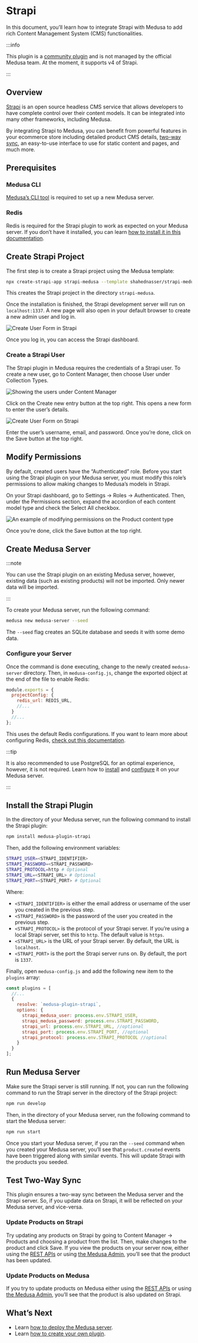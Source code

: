 # Strapi

In this document, you’ll learn how to integrate Strapi with Medusa to add rich Content Management System (CMS) functionalities.

:::info

This plugin is a [community plugin](https://github.com/Deathwish98/medusa-plugin-strapi) and is not managed by the official Medusa team. At the moment, it supports v4 of Strapi.

:::

## Overview

[Strapi](https://strapi.io/) is an open source headless CMS service that allows developers to have complete control over their content models. It can be integrated into many other frameworks, including Medusa.

By integrating Strapi to Medusa, you can benefit from powerful features in your ecommerce store including detailed product CMS details, [two-way sync](#test-two-way-sync), an easy-to-use interface to use for static content and pages, and much more.

## Prerequisites

### Medusa CLI

[Medusa’s CLI tool](../cli/reference.md#how-to-install-cli-tool) is required to set up a new Medusa server.

### Redis

Redis is required for the Strapi plugin to work as expected on your Medusa server. If you don’t have it installed, you can learn [how to install it in this documentation](../tutorial/0-set-up-your-development-environment.mdx#redis).

## Create Strapi Project

The first step is to create a Strapi project using the Medusa template:

```bash
npx create-strapi-app strapi-medusa --template shahednasser/strapi-medusa-template
```

This creates the Strapi project in the directory `strapi-medusa`.

Once the installation is finished, the Strapi development server will run on `localhost:1337`. A new page will also open in your default browser to create a new admin user and log in.

![Create User Form in Strapi](https://i.imgur.com/9pFE1Ij.png)

Once you log in, you can access the Strapi dashboard.

### Create a Strapi User

The Strapi plugin in Medusa requires the credentials of a Strapi user. To create a new user, go to Content Manager, then choose User under Collection Types.

![Showing the users under Content Manager](https://i.imgur.com/YyGJPUf.png)

Click on the Create new entry button at the top right. This opens a new form to enter the user’s details.

![Create User Form on Strapi](https://i.imgur.com/mdMhSlV.png)

Enter the user’s username, email, and password. Once you’re done, click on the Save button at the top right.

## Modify Permissions

By default, created users have the “Authenticated” role. Before you start using the Strapi plugin on your Medusa server, you must modify this role’s permissions to allow making changes to Medusa’s models in Strapi.

On your Strapi dashboard, go to Settings → Roles → Authenticated. Then, under the Permissions section, expand the accordion of each content model type and check the Select All checkbox.

![An example of modifying permissions on the Product content type](https://i.imgur.com/QgckXqS.png)

Once you’re done, click the Save button at the top right.

## Create Medusa Server

:::note

You can use the Strapi plugin on an existing Medusa server, however, existing data (such as existing products) will not be imported. Only newer data will be imported.

:::

To create your Medusa server, run the following command:

```bash
medusa new medusa-server --seed
```

The `--seed` flag creates an SQLite database and seeds it with some demo data.

### Configure your Server

Once the command is done executing, change to the newly created `medusa-server` directory. Then, in `medusa-config.js`, change the exported object at the end of the file to enable Redis:

```jsx
module.exports = {
  projectConfig: {
    redis_url: REDIS_URL,
    //...
  }
  //...
};
```

This uses the default Redis configurations. If you want to learn more about configuring Redis, [check out this documentation](../usage/configurations.md#redis).

:::tip

It is also recommended to use PostgreSQL for an optimal experience, however, it is not required. Learn how to [install](../tutorial/0-set-up-your-development-environment.mdx#postgres) and [configure](../usage/configurations.md#postgresql-configurations) it on your Medusa server.

:::

## Install the Strapi Plugin

In the directory of your Medusa server, run the following command to install the Strapi plugin:

```bash npm2yarn
npm install medusa-plugin-strapi
```

Then, add the following environment variables:

```bash
STRAPI_USER=<STRAPI_IDENTIFIER>
STRAPI_PASSWORD=<STRAPI_PASSWORD>
STRAPI_PROTOCOL=http # Optional
STRAPI_URL=<STRAPI_URL> # Optional
STRAPI_PORT=<STRAPI_PORT> # Optional
```

Where:

- `<STRAPI_IDENTIFIER>` is either the email address or username of the user you created in the previous step.
- `<STRAPI_PASSWORD>` is the password of the user you created in the previous step.
- `<STRAPI_PROTOCOL>` is the protocol of your Strapi server. If you’re using a local Strapi server, set this to `http`. The default value is `https`.
- `<STRAPI_URL>` is the URL of your Strapi server. By default, the URL is `localhost`.
- `<STRAPI_PORT>` is the port the Strapi server runs on. By default, the port is `1337`.

Finally, open `medusa-config.js` and add the following new item to the `plugins` array:

```jsx
const plugins = [
  //...
  {
    resolve: `medusa-plugin-strapi`,
    options: {
      strapi_medusa_user: process.env.STRAPI_USER,
      strapi_medusa_password: process.env.STRAPI_PASSWORD,
      strapi_url: process.env.STRAPI_URL, //optional
      strapi_port: process.env.STRAPI_PORT, //optional
      strapi_protocol: process.env.STRAPI_PROTOCOL //optional
    }
  }
];
```

## Run Medusa Server

Make sure the Strapi server is still running. If not, you can run the following command to run the Strapi server in the directory of the Strapi project:

```bash npm2yarn
npm run develop
```

Then, in the directory of your Medusa server, run the following command to start the Medusa server:

```bash npm2yarn
npm run start
```

Once you start your Medusa server, if you ran the `--seed` command when you created your Medusa server, you’ll see that `product.created` events have been triggered along with similar events. This will update Strapi with the products you seeded.

## Test Two-Way Sync

This plugin ensures a two-way sync between the Medusa server and the Strapi server. So, if you update data on Strapi, it will be reflected on your Medusa server, and vice-versa.

### Update Products on Strapi

Try updating any products on Strapi by going to Content Manager → Products and choosing a product from the list. Then, make changes to the product and click Save. If you view the products on your server now, either using the [REST APIs](https://docs.medusajs.com/api/admin/#tag/Product/operation/GetProducts) or using [the Medusa Admin](../user-guide/products/index.mdx), you’ll see that the product has been updated.

### Update Products on Medusa

If you try to update products on Medusa either using the [REST APIs](https://docs.medusajs.com/api/admin/#tag/Product/operation/PostProductsProduct) or using [the Medusa Admin](../user-guide/products/manage.mdx), you’ll see that the product is also updated on Strapi.

## What’s Next

- Learn [how to deploy the Medusa server](../deployments/server/index.mdx).
- Learn [how to create your own plugin](../advanced/backend/plugins/create.md).

